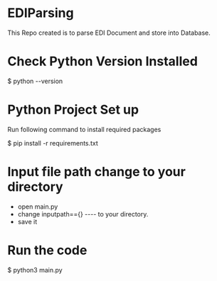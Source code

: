 # EDIParsing
This Repo created is to parse EDI Document and store into Database.

# Check Python Version Installed 

$ python --version

# Python Project Set up

Run following command to install required packages

$ pip install -r requirements.txt


# Input file path change to your directory

- open main.py 
- change inputpath=={}  ---- to your directory. 
- save it


# Run the code

$ python3 main.py
